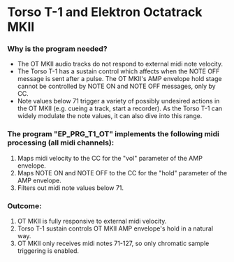 # Torso T-1 and Elektron Octatrack MKII 

### Why is the program needed?
- The OT MKII audio tracks do not respond to external midi note velocity.
- The Torso T-1 has a sustain control which affects when the NOTE OFF message is sent after a pulse. The OT MKII's AMP envelope hold stage cannot be controlled by NOTE ON and NOTE OFF messages, only by CC.
- Note values below 71 trigger a variety of possibly undesired actions in the OT MKII (e.g. cueing a track, start a recorder). As the Torso T-1 can widely modulate the note values, it can also dive into this range.  

### The program "EP_PRG_T1_OT" implements the following midi processing (all midi channels):
1) Maps midi velocity to the CC for the "vol" parameter of the AMP envelope.
2) Maps NOTE ON and NOTE OFF to the CC for the "hold" parameter of the AMP envelope.
3) Filters out midi note values below 71.

### Outcome:
1) OT MKII is fully responsive to external midi velocity.
2) Torso T-1 sustain controls OT MKII AMP envelope's hold in a natural way.
3) OT MKII only receives midi notes 71-127, so only chromatic sample triggering is enabled.


